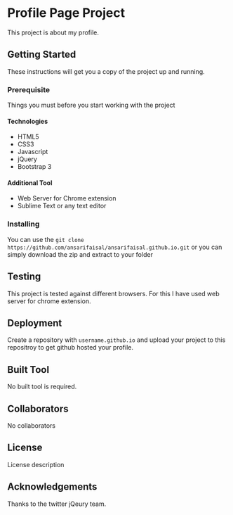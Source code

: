 # Profile Page Project

This project is about my profile.

## Getting Started
These instructions will get you a copy of the project up and running.

### Prerequisite
Things you must before you start working with the project

#### Technologies
* HTML5
* CSS3
* Javascript
* jQuery
* Bootstrap 3

#### Additional Tool
* Web Server for Chrome extension
* Sublime Text or any text editor

### Installing
You can use the `git clone https://github.com/ansarifaisal/ansarifaisal.github.io.git` or you can simply download the zip and extract to your folder

## Testing
This project is tested against different browsers. For this I have used web server for chrome extension.

## Deployment
Create a repository with `username.github.io` and upload your project to this repositroy to get github hosted your profile.

## Built Tool
No built tool is required.

## Collaborators
No collaborators

## License
License description

## Acknowledgements
Thanks to the twitter jQeury team.
